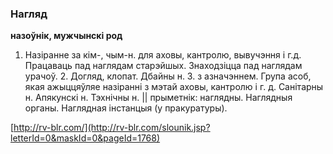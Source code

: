### Нагляд
**назоўнік, мужчынскі род**

1. Назіранне за кім-, чым-н. для аховы, кантролю, вывучэння і г.д. Працаваць пад наглядам старэйшых. Знаходзіцца пад наглядам урачоў. 2. Догляд, клопат. Дбайны н. З. з азначэннем. Група асоб, якая ажыццяўляе назіранні з мэтай аховы, кантролю і г. д. Санітарны н. Апякунскі н. Тэхнічны н. || прыметнік: наглядны. Наглядныя органы. Наглядная інстанцыя (у пракуратуры).

<a rel="author">[http://rv-blr.com/](http://rv-blr.com/slounik.jsp?letterId=0&maskId=0&pageId=1768)</a>
